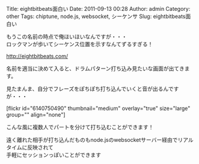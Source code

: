 Title: eightbitbeats面白い
Date: 2011-09-13 00:28
Author: admin
Category: other
Tags: chiptune, node.js, websocket, シーケンサ
Slug: eightbitbeats面白い

もうこの名前の時点で俺ほいほいなんですが・・・  
ロックマンが歩いてシーケンス位置を示すなんてずるすぎる！

<http://eightbitbeats.com/>

名前を適当に決めて入ると、ドラムパターン打ち込み見たいな画面が出てきます。  

見たまんま、自分でフレーズをぽちぽち打ち込んでいくと音が出るんですが・・・

[flickr id="6140750490" thumbnail="medium" overlay="true" size="large"
group="" align="none"]

こんな風に複数人でパートを分けて打ち込むことができます！  

遠く離れた相手が打ち込んだものもnode.jsのwebsocketサーバー経由でリアルタイムに反映されて  
手軽にセッションっぽいことができます
